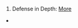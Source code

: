 1. Defense in Depth: [More](https://www.cloudflare.com/en-gb/learning/security/glossary/what-is-defense-in-depth/)
- 
